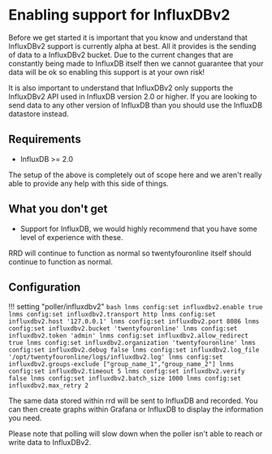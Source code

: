 # Enabling support for InfluxDBv2

Before we get started it is important that you know and understand
that InfluxDBv2 support is currently alpha at best. All it provides is
the sending of data to a InfluxDBv2 bucket. Due to the current changes
that are constantly being made to InfluxDB itself then we cannot
guarantee that your data will be ok so enabling this support is at
your own risk!

It is also important to understand that InfluxDBv2 only supports the
InfluxDBv2 API used in InfluxDB version 2.0 or higher. If you are
looking to send data to any other version of InfluxDB than you should
use the InfluxDB datastore instead.

## Requirements

- InfluxDB >= 2.0

The setup of the above is completely out of scope here and we aren't
really able to provide any help with this side of things.

## What you don't get

- Support for InfluxDB, we would highly recommend that you
  have some level of experience with these.

RRD will continue to function as normal so twentyfouronline itself should
continue to function as normal.

## Configuration

!!! setting "poller/influxdbv2"
    ```bash
    lnms config:set influxdbv2.enable true
    lnms config:set influxdbv2.transport http
    lnms config:set influxdbv2.host '127.0.0.1'
    lnms config:set influxdbv2.port 8086
    lnms config:set influxdbv2.bucket 'twentyfouronline'
    lnms config:set influxdbv2.token 'admin'
    lnms config:set influxdbv2.allow_redirect true
    lnms config:set influxdbv2.organization 'twentyfouronline'
    lnms config:set influxdbv2.debug false
    lnms config:set influxdbv2.log_file '/opt/twentyfouronline/logs/influxdbv2.log'
    lnms config:set influxdbv2.groups-exclude ["group_name_1","group_name_2"]
    lnms config:set influxdbv2.timeout 5
    lnms config:set influxdbv2.verify false
    lnms config:set influxdbv2.batch_size 1000
    lnms config:set influxdbv2.max_retry 2
    ```

The same data stored within rrd will be sent to InfluxDB and
recorded. You can then create graphs within Grafana or InfluxDB to display the
information you need.

Please note that polling will slow down when the poller isn't able to reach or write data to InfluxDBv2.




